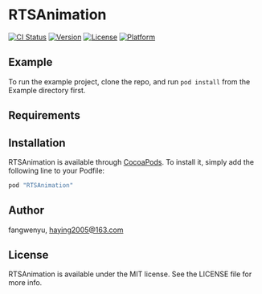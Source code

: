 # RTSAnimation

[![CI Status](http://img.shields.io/travis/fangwenyu/RTSAnimation.svg?style=flat)](https://travis-ci.org/fangwenyu/RTSAnimation)
[![Version](https://img.shields.io/cocoapods/v/RTSAnimation.svg?style=flat)](http://cocoapods.org/pods/RTSAnimation)
[![License](https://img.shields.io/cocoapods/l/RTSAnimation.svg?style=flat)](http://cocoapods.org/pods/RTSAnimation)
[![Platform](https://img.shields.io/cocoapods/p/RTSAnimation.svg?style=flat)](http://cocoapods.org/pods/RTSAnimation)

## Example

To run the example project, clone the repo, and run `pod install` from the Example directory first.

## Requirements

## Installation

RTSAnimation is available through [CocoaPods](http://cocoapods.org). To install
it, simply add the following line to your Podfile:

```ruby
pod "RTSAnimation"
```

## Author

fangwenyu, haying2005@163.com

## License

RTSAnimation is available under the MIT license. See the LICENSE file for more info.

